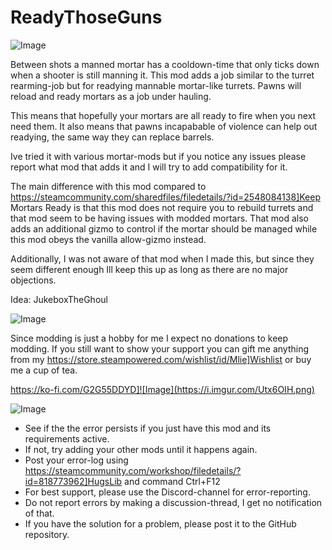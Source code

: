 # ReadyThoseGuns

![Image](https://i.imgur.com/buuPQel.png)


Between shots a manned mortar has a cooldown-time that only ticks down when a shooter is still manning it.
This mod adds a job similar to the turret rearming-job but for readying mannable mortar-like turrets.
Pawns will reload and ready mortars as a job under hauling. 

This means that hopefully your mortars are all ready to fire when you next need them.
It also means that pawns incapabable of violence can help out readying, the same way they can replace barrels.

Ive tried it with various mortar-mods but if you notice any issues please report what mod that adds it and I will try to add compatibility for it.

The main difference with this mod compared to https://steamcommunity.com/sharedfiles/filedetails/?id=2548084138]Keep Mortars Ready is that this mod does not require you to rebuild turrets and that mod seem to be having issues with modded mortars. That mod also adds an additional gizmo to control if the mortar should be managed while this mod obeys the vanilla allow-gizmo instead. 

Additionally, I was not aware of that mod when I made this, but since they seem different enough Ill keep this up as long as there are no major objections. 

Idea: JukeboxTheGhoul

![Image](https://i.imgur.com/O0IIlYj.png)

Since modding is just a hobby for me I expect no donations to keep modding. If you still want to show your support you can gift me anything from my https://store.steampowered.com/wishlist/id/Mlie]Wishlist or buy me a cup of tea.

https://ko-fi.com/G2G55DDYD]![Image](https://i.imgur.com/Utx6OIH.png)


![Image](https://i.imgur.com/PwoNOj4.png)



-  See if the the error persists if you just have this mod and its requirements active.
-  If not, try adding your other mods until it happens again.
-  Post your error-log using https://steamcommunity.com/workshop/filedetails/?id=818773962]HugsLib and command Ctrl+F12
-  For best support, please use the Discord-channel for error-reporting.
-  Do not report errors by making a discussion-thread, I get no notification of that.
-  If you have the solution for a problem, please post it to the GitHub repository.



